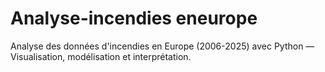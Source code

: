 # Analyse-incendies eneurope
Analyse des données d'incendies en Europe (2006-2025) avec Python — Visualisation, modélisation et interprétation.
